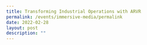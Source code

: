 ```yaml
---
title: Transforming Industrial Operations with ARVR
permalink: /events/immersive-media/permalink
date: 2022-02-28
layout: post
description: ""
---
```

